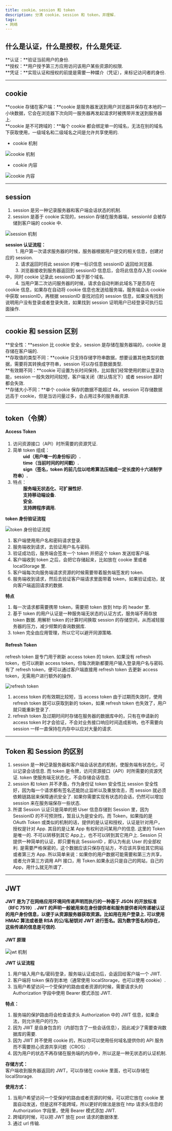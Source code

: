```yaml
---
title: cookie、session 和 token
description: 分清 cookie、session 和 token，并理解.
tags:
- 网络
---
```


## 什么是认证，什么是授权，什么是凭证.

**认证：**验证当前用户的身份.<br>
**授权：**用户授予第三方应用访问该用户某些资源的权限.<br>
**凭证：**实现认证和授权的前提是需要一种媒介（凭证），来标记访问者的身份.<br>

***

## cookie

**cookie 存储在客户端：**cookie 是服务器发送到用户浏览器并保存在本地的一小块数据，它会在浏览器下次向同一服务器再发起请求时被携带并发送到服务器上.<br>
**cookie 是不可跨域的：**每个 cookie 都会绑定单一的域名，无法在别的域名下获取使用，一级域名和二级域名之间是允许共享使用的.<br>

* cookie 机制

![cookie 机制](https://s1.ax1x.com/2020/11/10/BOksSI.md.png)

* cookie 内容

![cookie 内容](https://s1.ax1x.com/2020/11/10/BOkBYd.png)

***

## session

1. session 是另一种记录服务器和客户端会话状态的机制.<br>
2. session 是基于 cookie 实现的，session 存储在服务器端，sessionId 会被存储到客户端的 cookie 中.<br>

![session 机制](https://s1.ax1x.com/2020/11/11/BXIbdO.png)

**session 认证流程：**<br>
&nbsp;&nbsp;&nbsp;&nbsp;&nbsp;&nbsp;&nbsp;&nbsp;1. 用户第一次请求服务器的时候，服务器根据用户提交的相关信息，创建对应的 session.<br>
&nbsp;&nbsp;&nbsp;&nbsp;&nbsp;&nbsp;&nbsp;&nbsp;2. 请求返回时将此 session 的唯一标识信息 sessionID 返回给浏览器.<br>
&nbsp;&nbsp;&nbsp;&nbsp;&nbsp;&nbsp;&nbsp;&nbsp;3. 浏览器接收到服务器返回到 sessionID 信息后，会将此信息存入到 cookie 中，同时 cookie 记录此 sessionID 属于那个域名.<br>
&nbsp;&nbsp;&nbsp;&nbsp;&nbsp;&nbsp;&nbsp;&nbsp;4. 当用户第二次访问服务器的时候，请求会自动判断此域名下是否存在 cookie 信息，如果存在自动将 cookie 信息也发送给服务端，服务端会从 cookie 中获取 sessionID，再根据 sessionID 查找对应的 session 信息，如果没有找到说明用户没有登录或者登录失效，如果找到 session 证明用户已经登录可执行后面操作.<br>

***

## cookie 和 session 区别

**安全性：**session 比 cookie 安全，session 是存储在服务器端的，cookie 是存储在客户端的.<br>
**存取值的类型不同：**cookie 只支持存储字符串数据，想要设置其他类型的数据，需要将其转换成字符串，session 可以存任意数据类型.<br>
**有效期不同：**cookie 可设置为长时间保持，比如我们经常使用的默认登录功能，session 一般失效时间较短，客户端关闭（默认情况下）或者 session 超时都会失效.<br>
**存储大小不同：**单个 cookie 保存的数据不能超过 4k，session 可存储数据远高于 cookie，但是当访问量过多，会占用过多的服务器资源.<br>

***

## token（令牌）

#### Access Token

1. 访问资源接口（API）时所需要的资源凭证.<br>
2. 简单 token 组成：<br>
&nbsp;&nbsp;&nbsp;&nbsp;&nbsp;&nbsp;&nbsp;&nbsp;**uid（用户唯一的身份标识）.**<br>
&nbsp;&nbsp;&nbsp;&nbsp;&nbsp;&nbsp;&nbsp;&nbsp;**time（当前时间的时间戳）.**<br>
&nbsp;&nbsp;&nbsp;&nbsp;&nbsp;&nbsp;&nbsp;&nbsp;**sign（签名，token 的前几位以哈希算法压缩成一定长度的十六进制字符串）.**<br>
3. 特点：<br>
&nbsp;&nbsp;&nbsp;&nbsp;&nbsp;&nbsp;&nbsp;&nbsp;**服务端无状态化、可扩展性好.**<br>
&nbsp;&nbsp;&nbsp;&nbsp;&nbsp;&nbsp;&nbsp;&nbsp;**支持移动端设备.**<br>
&nbsp;&nbsp;&nbsp;&nbsp;&nbsp;&nbsp;&nbsp;&nbsp;**安全.**<br>
&nbsp;&nbsp;&nbsp;&nbsp;&nbsp;&nbsp;&nbsp;&nbsp;**支持跨程序调用.**<br>

**token 身份验证流程**<br>

![token 身份验证流程](https://s3.ax1x.com/2020/11/11/Bvy7XF.png)

1. 客户端使用用户名和密码请求登录.<br>
2. 服务端收到请求，去验证用户名与密码.<br>
3. 验证成功后，服务端会签发一个 token 并把这个 token 发送给客户端.<br>
4. 客户端收到 token 之后，会把它存储起来，比如放在 cookie 里或者 localStorage 里.<br>
5. 客户端每次向服务端请求资源的时候需要带着服务端签发的 token.<br>
6. 服务端收到请求，然后去验证客户端请求里面带着 token，如果验证成功，就向客户端返回请求的数据.<br>

**特点**<br>
1. 每一次请求都需要携带 token，需要把 token 放到 http 的 header 里.<br>
2. 基于 token 的用户认证是一种服务端无状态的认证方式，服务端不用存放 token 数据. 用解析 token 的计算时间换取 session 的存储空间，从而减轻服务器的压力，减少频繁的查询数据库.<br>
3. token 完全由应用管理，所以它可以避开同源策略.<br>

#### Refresh Token

refresh token 是专门用于刷新 access token 的 token. 如果没有 refresh token，也可以刷新 access token，但每次刷新都要用户输入登录用户名与密码. 有了 refresh token，便可以通过客户端直接用 refresh token 去更新 access token，无需用户进行额外的操作.<br>

![refresh token](https://s3.ax1x.com/2020/11/12/BzxuWR.png)

1. access token 的有效期比较短，当 access token 由于过期而失效时，使用 refresh token 就可以获取到新的 token，如果 refresh token 也失效了，用户就只能重新登录了.<br>
2. refresh token 及过期时间时存储在服务器的数据库中的，只有在申请新的 access token 时才会验证，不会对业务接口响应时间造成影响，也不需要向 session 一样一直保持在内存中以应对大量的请求.<br>

***

## Token 和 Session 的区别

1. session 是一种记录服务器和客户端会话状态的机制，使服务端有状态化，可以记录会话信息. 而 token 是令牌，访问资源接口（API）时所需要的资源凭证. token 使服务端无状态化，不会存储会话信息.<br>
2. session 和 token 并不矛盾，作为身份证 token 安全性比 session 安全性好，因为每一个请求都有签名还能防止监听以及重放攻击，而 session 就必须依赖链路层来保障通讯安全了. 如果你需要实现有状态的会话，仍然可以增加 session 来在服务端保存一些状态.<br>
3. 所谓 Session 认证只是简单的把 User 信息存储到 Session 里，因为 SessionID 的不可预测性，暂且认为是安全的。而 Token，如果指的是 OAuth Token 或类似的机制的话，提供的是认证和授权，认证是针对用户，授权是针对 App. 其目的是让某 App 有权利访问某用户的信息. 这里的 Token 是唯一的. 不可以转移到其它 App上，也不可以转到其它用户上. Session 只提供一种简单的认证，即只要有此 SessionID ，即认为有此 User 的全部权利. 是需要严格保密的，这个数据应该只保存在站方，不应该共享给其它网站或者第三方 App. 所以简单来说：如果你的用户数据可能需要和第三方共享，或者允许第三方调用 API 接口，用 Token.如果永远只是自己的网站，自己的 App，用什么就无所谓了.<br>

***

## JWT

**JWT 是为了在网络应用环境间传递声明而执行的一种基于 JSON 的开放标准（RFC 7519）. JWT 的声明一般被用来在身份提供者和服务提供者间传递被认证的用户身份信息，以便于从资源服务器获取资源。比如用在用户登录上. 可以使用 HMAC 算法或者是 RSA 的公/私秘钥对 JWT 进行签名。因为数字签名的存在，这些传递的信息是可信的.**<br>

#### JWT 原理

![jwt 机制](https://s3.ax1x.com/2020/11/12/DSieun.png)

**JWT 认证流程**<br>
1. 用户输入用户名/密码登录，服务端认证成功后，会返回给客户端一个 JWT.<br>
2. 客户端将 token 保存到本地（通常使用 localStorage，也可以使用 cookie）.<br>
3. 当用户希望访问一个受保护的路由或者资源的时候，需要请求头的 Authorization 字段中使用 Bearer 模式添加 JWT.<br>

**特点：**<br>
1. 服务端的保护路由将会检查请求头 Authorization 中的 JWT 信息，如果合法，则允许用户的行为.<br>
2. 因为 JWT 是自身包含的（内部包含了一些会话信息），因此减少了需要查询数据库的需要.<br>
3. 因为 JWT 并不使用 cookie 的，所以你可以使用任何域名提供你的 API 服务而不需要担心资源共享问题（CROS）.<br>
4. 因为用户的状态不再存储在服务端的内存中，所以这是一种无状态的认证机制.<br>

**存储方式：**<br>
客户端收到服务器返回的 JWT，可以存储在 cookie 里面，也可以存储在 localStorage.<br>

**使用方式：**
1. 当用户希望访问一个受保护的路由或者资源的时候，可以把它放在 cookie 里面自动发送，但是这样不能跨域，所以更好的做法是放在 http 请求头信息的 Authorization 字段里，使用 Bearer 模式添加 JWT.<br>
2. 跨域的时候，可以把 JWT 放在 post 请求的数据体里.<br>
3. 通过 url 传输.<br>

